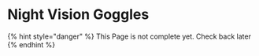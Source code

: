 # Night Vision Goggles

{% hint style="danger" %}
This Page is not complete yet. Check back later
{% endhint %}

